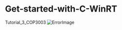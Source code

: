 # Get-started-with-C-WinRT
Tutorial_3_COP3003
![ErrorImage](https://user-images.githubusercontent.com/77697969/138516837-b66ab45e-3a98-473b-8bf6-5f7b73845208.JPG)
